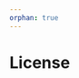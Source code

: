 ```yaml
---
orphan: true
---
```


# License

```{include} ../LICENSE

```
                                                                                         
